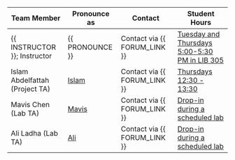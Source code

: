 | Team Member                    | Pronounce as                                  | Contact                      | Student Hours                                                                                                                                                                                                                                                                                                      |
|--------------------------------|-----------------------------------------------|------------------------------|--------------------------------------------------------------------------------------------------------------------------------------------------------------------------------------------------------------------------------------------------------------------------------------------------------------------|
| {{ INSTRUCTOR }}; Instructor   | {{ PRONOUNCE }}                               | Contact via {{ FORUM_LINK }} | [Tuesday and Thursdays 5:00-5:30 PM in LIB 305](https://maps.ok.ubc.ca/?marker=-119.39542919983717%2C49.94002277328711%2C%2C%2C%2C&markertemplate=%7B%22title%22%3A%22Library%20(LIB)%22%2C%22longitude%22%3A-119.39542919983717%2C%22latitude%22%3A49.94002277328711%2C%22isIncludeShareUrl%22%3Atrue%7D&level=6) |
| Islam Abdelfattah (Project TA) | [Islam](https://namedrop.io/islamabdelfattah) | Contact via {{ FORUM_LINK }} | [Thursdays 12:30 - 13:30]( https://ubc.zoom.us/j/66793822827?pwd=TUptSjRCUEJ4MWpRcU84b05ZbCtqQT09)                                                                                                                                                                                                                 |
| Mavis Chen (Lab TA)            | [Mavis](https://namedrop.io/mavischen)        | Contact via {{ FORUM_LINK }} | [Drop-in during a scheduled lab](https://courses.students.ubc.ca/cs/courseschedule?tname=subj-course&course=301&campuscd=UBCO&dept=DATA&pname=subjarea)                                                                                                                                                                                                                                                                                                            |
| Ali Ladha (Lab TA)             | [Ali](https://namedrop.io/aliladha)           | Contact via {{ FORUM_LINK }} | [Drop-in during a scheduled lab](https://courses.students.ubc.ca/cs/courseschedule?tname=subj-course&course=301&campuscd=UBCO&dept=DATA&pname=subjarea)                                                                                                                                                                                                                                                                                             |